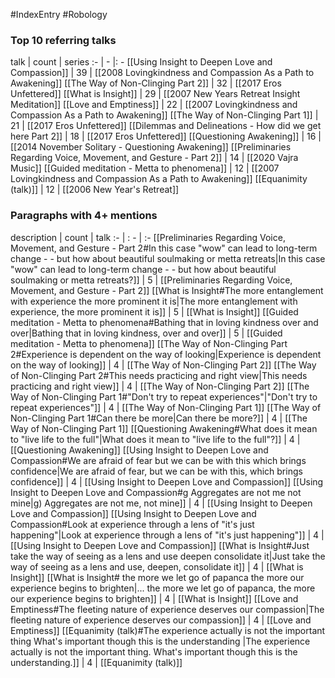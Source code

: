 #IndexEntry #Robology

### Top 10 referring talks
talk | count | series
:- | - |: -
[[Using Insight to Deepen Love and Compassion]] | 39 | [[2008 Lovingkindness and Compassion As a Path to Awakening]]
[[The Way of Non-Clinging Part 2]] | 32 | [[2017 Eros Unfettered]]
[[What is Insight]] | 29 | [[2007 New Years Retreat Insight Meditation]]
[[Love and Emptiness]] | 22 | [[2007 Lovingkindness and Compassion As a Path to Awakening]]
[[The Way of Non-Clinging Part 1]] | 21 | [[2017 Eros Unfettered]]
[[Dilemmas and Delineations - How did we get here Part 2]] | 18 | [[2017 Eros Unfettered]]
[[Questioning Awakening]] | 16 | [[2014 November Solitary - Questioning Awakening]]
[[Preliminaries Regarding Voice, Movement, and Gesture - Part 2]] | 14 | [[2020 Vajra Music]]
[[Guided meditation - Metta to phenomena]] | 12 | [[2007 Lovingkindness and Compassion As a Path to Awakening]]
[[Equanimity (talk)]] | 12 | [[2006 New Year's Retreat]]

### Paragraphs with 4+ mentions
description | count | talk
:- | : - | :-
[[Preliminaries Regarding Voice, Movement, and Gesture - Part 2#In this case "wow" can lead to long-term change - - but how about beautiful soulmaking or metta retreats\|In this case "wow" can lead to long-term change - - but how about beautiful soulmaking or metta retreats?]] | 5 | [[Preliminaries Regarding Voice, Movement, and Gesture - Part 2]]
[[What is Insight#The more entanglement with experience the more prominent it is\|The more entanglement with experience, the more prominent it is]] | 5 | [[What is Insight]]
[[Guided meditation - Metta to phenomena#Bathing that in loving kindness over and over\|Bathing that in loving kindness, over and over]] | 5 | [[Guided meditation - Metta to phenomena]]
[[The Way of Non-Clinging Part 2#Experience is dependent on the way of looking\|Experience is dependent on the way of looking]] | 4 | [[The Way of Non-Clinging Part 2]]
[[The Way of Non-Clinging Part 2#This needs practicing and right view\|This needs practicing and right view]] | 4 | [[The Way of Non-Clinging Part 2]]
[[The Way of Non-Clinging Part 1#"Don't try to repeat experiences"\|"Don't try to repeat experiences"]] | 4 | [[The Way of Non-Clinging Part 1]]
[[The Way of Non-Clinging Part 1#Can there be more\|Can there be more?]] | 4 | [[The Way of Non-Clinging Part 1]]
[[Questioning Awakening#What does it mean to "live life to the full"\|What does it mean to "live life to the full"?]] | 4 | [[Questioning Awakening]]
[[Using Insight to Deepen Love and Compassion#We are afraid of fear but we can be with this which brings confidence\|We are afraid of fear, but we can be with this, which brings confidence]] | 4 | [[Using Insight to Deepen Love and Compassion]]
[[Using Insight to Deepen Love and Compassion#g Aggregates are not me not mine\|g) Aggregates are not me, not mine]] | 4 | [[Using Insight to Deepen Love and Compassion]]
[[Using Insight to Deepen Love and Compassion#Look at experience through a lens of "it's just happening"\|Look at experience through a lens of "it's just happening"]] | 4 | [[Using Insight to Deepen Love and Compassion]]
[[What is Insight#Just take the way of seeing as a lens and use deepen consolidate it\|Just take the way of seeing as a lens and use, deepen, consolidate it]] | 4 | [[What is Insight]]
[[What is Insight# the more we let go of papanca the more our experience begins to brighten\|... the more we let go of papanca, the more our experience begins to brighten]] | 4 | [[What is Insight]]
[[Love and Emptiness#The fleeting nature of experience deserves our compassion\|The fleeting nature of experience deserves our compassion]] | 4 | [[Love and Emptiness]]
[[Equanimity (talk)#The experience actually is not the important thing What's important though this is the understanding \|The experience actually is not the important thing. What's important though this is the understanding.]] | 4 | [[Equanimity (talk)]]

